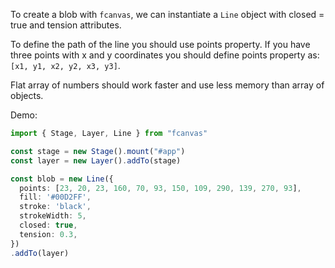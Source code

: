 To create a blob with `fcanvas`, we can instantiate a `Line` object with closed = true and tension attributes.

To define the path of the line you should use points property. If you have three points with x and y coordinates you should define points property as: `[x1, y1, x2, y2, x3, y3]`.

Flat array of numbers should work faster and use less memory than array of objects.

Demo:
```ts
import { Stage, Layer, Line } from "fcanvas"

const stage = new Stage().mount("#app")
const layer = new Layer().addTo(stage)

const blob = new Line({
  points: [23, 20, 23, 160, 70, 93, 150, 109, 290, 139, 270, 93],
  fill: '#00D2FF',
  stroke: 'black',
  strokeWidth: 5,
  closed: true,
  tension: 0.3,
})
.addTo(layer)
```
<Preview />